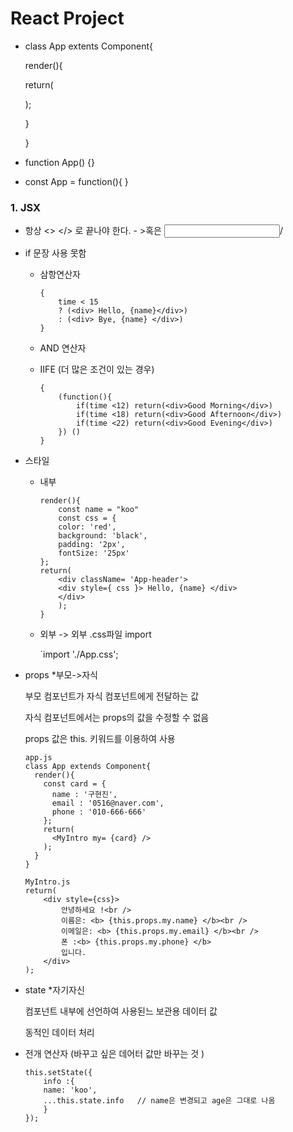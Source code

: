 # React Project 

- class  App  extents Component{

  render(){

  return(

  );

  }

  }

- function  App() {}

- const App = function(){ }

### 1. JSX 

- 항상 <> </> 로 끝나야 한다. - >혹은 <input     />/

- if 문장 사용 못함  

  - 삼항연산자  

    ```
    {
        time < 15 
        ? (<div> Hello, {name}</div>) 
        : (<div> Bye, {name} </div>)
    }
    ```

  - AND 연산자

  - IIFE (더 많은 조건이 있는 경우)

    ```
    {
        (function(){
            if(time <12) return(<div>Good Morning</div>)
            if(time <18) return(<div>Good Afternoon</div>)
            if(time <22) return(<div>Good Evening</div>)
        }) ()
    }
    ```

- 스타일 

  - 내부

    ```
    render(){
        const name = "koo"
        const css = {
        color: 'red',
        background: 'black',
        padding: '2px',
        fontSize: '25px'
    };
    return(
        <div className= 'App-header'>
        <div style={ css }> Hello, {name} </div>
        </div>
        );
    }
    ```

  - 외부 -> 외부 .css파일 import  

    `import './App.css';

- props *부모->자식 

  부모 컴포넌트가 자식 컴포넌트에게 전달하는 값 

  자식 컴포넌트에서는 props의 값을 수정할 수 없음 

  props 값은 this. 키워드를 이용하여 사용

  ```
  app.js
  class App extends Component{
    render(){
      const card = {
        name : '구현진',
        email : '0516@naver.com',
        phone : '010-666-666'
      };
      return(
        <MyIntro my= {card} />
      );
    }
  }
  
  MyIntro.js
  return(
      <div style={css}>
          안녕하세요 !<br />
          이름은: <b> {this.props.my.name} </b><br />
          이메일은: <b> {this.props.my.email} </b><br />
          폰 :<b> {this.props.my.phone} </b>
          입니다.
      </div>
  );
  ```

  

- state *자기자신

  컴포넌트 내부에 선언하여 사용된느 보관용 데이터 값 

  동적인 데이터 처리

- 전개 연산자 (바꾸고 싶은 데어터 값만 바꾸는 것 )

  ```
  this.setState({
      info :{
      name: 'koo',
      ...this.state.info   // name은 변경되고 age은 그대로 나옴 
      }
  });
  ```



